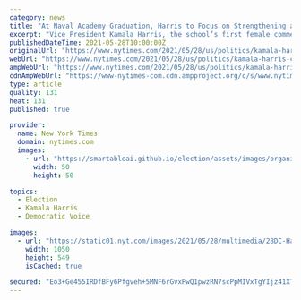 ```yaml
---
category: news
title: "At Naval Academy Graduation, Harris to Focus on Strengthening a ‘Fragile’ World"
excerpt: "Vice President Kamala Harris, the school’s first female commencement speaker, is expected to use her speech to address some of the Biden administration’s most urgent challenges."
publishedDateTime: 2021-05-28T10:00:00Z
originalUrl: "https://www.nytimes.com/2021/05/28/us/politics/kamala-harris-commencement-speech-naval-academy.html"
webUrl: "https://www.nytimes.com/2021/05/28/us/politics/kamala-harris-commencement-speech-naval-academy.html"
ampWebUrl: "https://www.nytimes.com/2021/05/28/us/politics/kamala-harris-commencement-speech-naval-academy.amp.html"
cdnAmpWebUrl: "https://www-nytimes-com.cdn.ampproject.org/c/s/www.nytimes.com/2021/05/28/us/politics/kamala-harris-commencement-speech-naval-academy.amp.html"
type: article
quality: 131
heat: 131
published: true

provider:
  name: New York Times
  domain: nytimes.com
  images:
    - url: "https://smartableai.github.io/election/assets/images/organizations/nytimes.com-50x50.jpg"
      width: 50
      height: 50

topics:
  - Election
  - Kamala Harris
  - Democratic Voice

images:
  - url: "https://static01.nyt.com/images/2021/05/28/multimedia/28DC-Harris-01/28DC-Harris-01-facebookJumbo.jpg"
    width: 1050
    height: 549
    isCached: true

secured: "Eo3+Ge455IRDfBFy6Pfgveh+5MNF6rGvxPwQ1pwzRN7scPpMIVxTgYIjz41XTjYodxsm1Q7UdIIplUY8h6vvjvIY3E7McYcQvWTsRrf2G4kfioD2G+9ioZvGy1VWomf4MXYI0tNyP4E9V6F3jlseH8CjCYUtS0yr5MnJn3PlaiAG7aphf9PxMdaa4WZ4MPaag4pSp4/vdXNs3uRX5jUSqy/xn9v3ITe/KNmK2w8c4YHFiPjM5agqWBrfV/pxMvCJy+IF+9sJsM4je+8zUAlJuI5iE37jNBRcuIQBSyU/8Vle3xHr9+uCNC3yeaKsoDlKHRt7aWj5SM6t3f5I4B5YpLDQSMfQz8+uDkCyTLi+4hI=;oOi07SGr8XGJr5d9BOrg8w=="
---
```


